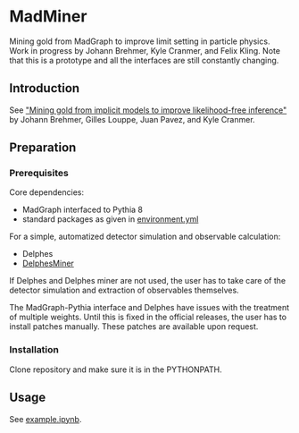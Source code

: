 # MadMiner

Mining gold from MadGraph to improve limit setting in particle physics. Work in progress by Johann Brehmer, Kyle Cranmer,
and Felix Kling. Note that this is a prototype and all the interfaces are still constantly changing.

## Introduction

See ["Mining gold from implicit models to improve likelihood-free inference"](https://arxiv.org/abs/1805.12244) by
Johann Brehmer, Gilles Louppe, Juan Pavez, and Kyle Cranmer.

## Preparation

### Prerequisites

Core dependencies:
- MadGraph interfaced to Pythia 8
- standard packages as given in [environment.yml](environment.yml)

For a simple, automatized detector simulation and observable calculation:
- Delphes
- [DelphesMiner](https://github.com/johannbrehmer/delphesminer)

If Delphes and Delphes miner are not used, the user has to take care of the detector simulation and extraction of observables themselves.

The MadGraph-Pythia interface and Delphes have issues with the treatment of multiple weights. Until this is fixed
in the official releases, the user has to install patches manually.  These patches are available upon request.

### Installation

Clone repository and make sure it is in the PYTHONPATH.

## Usage

See [example.ipynb](examples/usage/example.ipynb).
